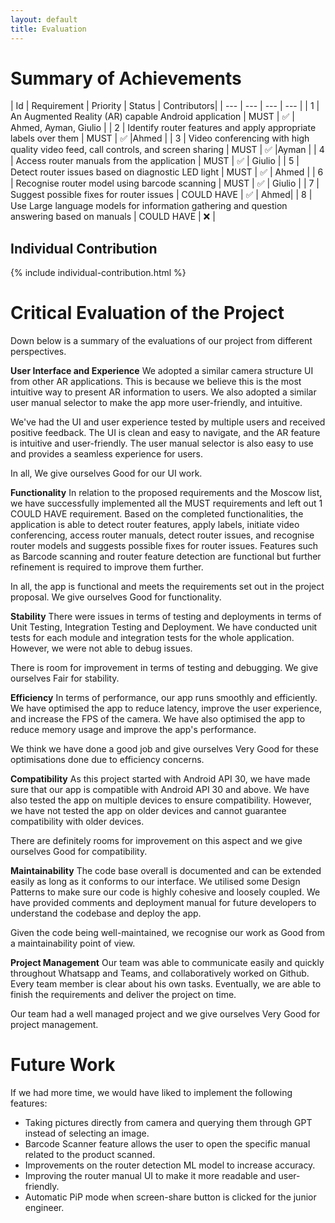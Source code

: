```yaml
---
layout: default
title: Evaluation
---
```

# Summary of Achievements

| Id | Requirement | Priority | Status | Contributors|
| --- | --- | --- | --- |
| 1 | An Augmented Reality (AR) capable Android application | MUST | ✅ | Ahmed, Ayman, Giulio |
| 2 | Identify router features and apply appropriate labels over them | MUST | ✅ |Ahmed |
| 3 | Video conferencing with high quality video feed, call controls, and screen sharing | MUST | ✅ |Ayman  |
| 4 | Access router manuals from the application | MUST | ✅ | Giulio |
| 5 | Detect router issues based on diagnostic LED light | MUST | ✅ | Ahmed |
| 6 | Recognise router model using barcode scanning | MUST | ✅ | Giulio |
| 7 | Suggest possible fixes for router issues | COULD HAVE | ✅ | Ahmed|
| 8 | Use Large language models for information gathering and question answering based on manuals | COULD HAVE | ❌ |

## Individual Contribution ##
{% include individual-contribution.html %}

# Critical Evaluation of the Project #
Down below is a summary of the evaluations of our project from different perspectives.

**User Interface and Experience**
We adopted a similar camera structure UI from other AR applications. This is because we believe this is the most intuitive way to present AR information to users. We also adopted a similar user manual selector to make the app more user-friendly, and intuitive.

We've had the UI and user experience tested by multiple users and received positive feedback. The UI is clean and easy to navigate, and the AR feature is intuitive and user-friendly. The user manual selector is also easy to use and provides a seamless experience for users.

In all, We give ourselves Good for our UI work.

**Functionality**
In relation to the proposed requirements and the Moscow list, we have successfully implemented all the MUST requirements and left out 1 COULD HAVE requirement. 
Based on the completed functionalities, the application is able to detect router features, apply labels, initiate video conferencing, access router manuals, detect router issues, and recognise router models and suggests possible fixes for router issues. Features such as Barcode scanning and router feature detection are functional but further refinement is required to improve them further. 

In all, the app is functional and meets the requirements set out in the project proposal. We give ourselves Good for functionality.

**Stability**
There were issues in terms of testing and deployments in terms of Unit Testing, Integration Testing and Deployment. We have conducted unit tests for each module and integration tests for the whole application. However, we were not able to debug issues.

There is room for improvement in terms of testing and debugging. We give ourselves Fair for stability.

**Efficiency**
In terms of performance, our app runs smoothly and efficiently. We have optimised the app to reduce latency, improve the user experience, and increase the FPS of the camera. We have also optimised the app to reduce memory usage and improve the app's performance.

We think we have done a good job and give ourselves Very Good for these optimisations done due to efficiency concerns.

**Compatibility**
As this project started with Android API 30, we have made sure that our app is compatible with Android API 30 and above. We have also tested the app on multiple devices to ensure compatibility. However, we have not tested the app on older devices and cannot guarantee compatibility with older devices.

There are definitely rooms for improvement on this aspect and we give ourselves Good for compatibility.

**Maintainability**
The code base overall is documented and can be extended easily as long as it conforms to our interface. We utilised some Design Patterns to make sure our code is highly cohesive and loosely coupled. We have provided comments and deployment manual for future developers to understand the codebase and deploy the app.

Given the code being well-maintained, we recognise our work as Good from a maintainability point of view.

**Project Management**
Our team was able to communicate easily and quickly throughout Whatsapp and Teams, and collaboratively worked on Github. Every team member is clear about his own tasks. Eventually, we are able to finish the requirements and deliver the project on time.

Our team had a well managed project and we give ourselves Very Good for project management.

# Future Work #
If we had more time, we would have liked to implement the following features:
- Taking pictures directly from camera and querying them through GPT instead of selecting an image.
- Barcode Scanner feature allows the user to open the specific manual related to the product scanned.
- Improvements on the router detection ML model to increase accuracy.
- Improving the router manual UI to make it more readable and user-friendly.
- Automatic PiP mode when screen-share button is clicked for the junior engineer.